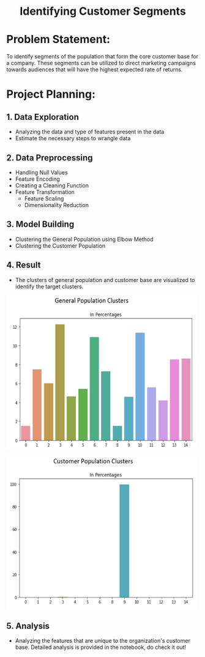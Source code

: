 <h1 align="center">Identifying Customer Segments</h1>

# Problem Statement: 

To identify segments of the population that form the core customer base for a company. These segments can be utilized to direct marketing campaigns towards audiences that will have the highest expected rate of returns.

# Project Planning:

## 1.  Data Exploration
  * Analyzing the data and type of features present in the data
  * Estimate the necessary steps to wrangle data

## 2. Data Preprocessing  
  * Handling Null Values
  * Feature Encoding
  * Creating a Cleaning Function
  * Feature Transformation
      - Feature Scaling
      - Dimensionality Reduction

## 3. Model Building
  * Clustering the General Population using Elbow Method
  * Clustering the Customer Population

## 4. Result
  * The clusters of general population and customer base are visualized to identify the target clusters.  

<img
  src="https://github.com/Praveen-Samudrala/Machine-Learning-and-Data-Science/blob/main/Customer%20Segmentation/Images/General%20Population%20Cluster.png"
  alt="Customer Population Clusters"
  title="Customer Population Clusters"
  style="display: inline-block; margin: 0 auto; width:500px; height:400px"/>

<img
  src="https://github.com/Praveen-Samudrala/Machine-Learning-and-Data-Science/blob/main/Customer%20Segmentation/Images/Customer%20Cluster.png"
  alt="General Population Clusters"
  title="General Population Clusters"
  style="display: inline-block; margin: 0 auto; width:500px; height:400px"/>
  

## 5. Analysis
  * Analyzing the features that are unique to the organization's customer base. Detailed analysis is provided in the notebook, do check it out!
